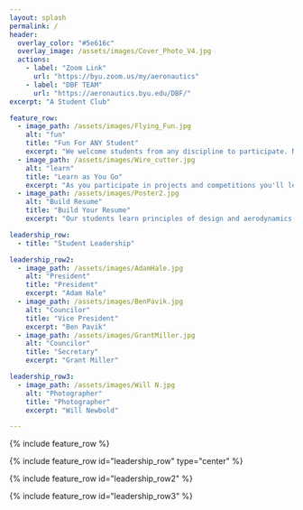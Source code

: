 ```yaml
---
layout: splash
permalink: /
header:
  overlay_color: "#5e616c"
  overlay_image: /assets/images/Cover_Photo_V4.jpg
  actions:
    - label: "Zoom Link"
      url: "https://byu.zoom.us/my/aeronautics"
    - label: "DBF TEAM"
      url: "https://aeronautics.byu.edu/DBF/"
excerpt: "A Student Club"

feature_row:
  - image_path: /assets/images/Flying_Fun.jpg
    alt: "fun"
    title: "Fun For ANY Student"
    excerpt: "We welcome students from any discipline to participate. No experience is required to get started in the Aeronautics Club."
  - image_path: /assets/images/Wire_cutter.jpg
    alt: "learn"
    title: "Learn as You Go"
    excerpt: "As you participate in projects and competitions you'll learn the skills you need to design, build, and fly your own aircraft."
  - image_path: /assets/images/Poster2.jpg
    alt: "Build Resume"
    title: "Build Your Resume"
    excerpt: "Our students learn principles of design and aerodynamics to compete in the public arena and prepare to become leaders in the aersopace industry."

leadership_row:
  - title: "Student Leadership"

leadership_row2:
  - image_path: /assets/images/AdamHale.jpg
    alt: "President"
    title: "President"
    excerpt: "Adam Hale"
  - image_path: /assets/images/BenPavik.jpg
    alt: "Councilor"
    title: "Vice President"
    excerpt: "Ben Pavik"
  - image_path: /assets/images/GrantMiller.jpg
    alt: "Councilor"
    title: "Secretary"
    excerpt: "Grant Miller"

leadership_row3:
  - image_path: /assets/images/Will N.jpg
    alt: "Photographer"
    title: "Photographer"
    excerpt: "Will Newbold"

---
```


{% include feature_row %}

{% include feature_row id="leadership_row" type="center" %}

{% include feature_row id="leadership_row2" %}

{% include feature_row id="leadership_row3" %}

